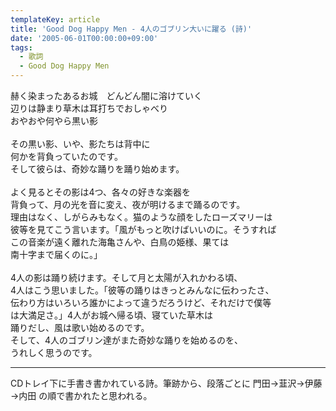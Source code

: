 ```yaml
---
templateKey: article
title: 'Good Dog Happy Men - 4人のゴブリン大いに躍る (詩)'
date: '2005-06-01T00:00:00+09:00'
tags:
  - 歌詞
  - Good Dog Happy Men
---
```

赫く染まったあるお城　どんどん闇に溶けていく<br>
辺りは静まり草木は耳打ちでおしゃべり<br>
おやおや何やら黒い影<br>
<br>
その黒い影、いや、影たちは背中に<br>
何かを背負っていたのです。<br>
そして彼らは、奇妙な踊りを踊り始めます。<br>
<br>
よく見るとその影は4つ、各々の好きな楽器を<br>
背負って、月の光を音に変え、夜が明けるまで踊るのです。<br>
理由はなく、しがらみもなく。猫のような顔をしたローズマリーは<br>
彼等を見てこう言います。「風がもっと吹けばいいのに。そうすれば<br>
この音楽が遠く離れた海亀さんや、白鳥の姫様、果ては<br>
南十字まで届くのに。」<br>
<br>
4人の影は踊り続けます。そして月と太陽が入れかわる頃、<br>
4人はこう思いました。「彼等の踊りはきっとみんなに伝わったさ、<br>
伝わり方はいろいろ誰かによって違うだろうけど、それだけで僕等<br>
は大満足さ。」4人がお城へ帰る頃、寝ていた草木は<br>
踊りだし、風は歌い始めるのです。<br>
そして、4人のゴブリン達がまた奇妙な踊りを始めるのを、<br>
うれしく思うのです。

---

CDトレイ下に手書き書かれている詩。筆跡から、段落ごとに 門田→韮沢→伊藤→内田 の順で書かれたと思われる。
